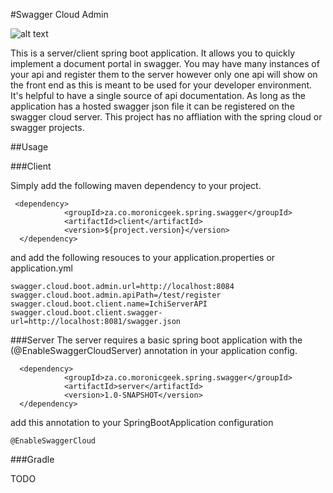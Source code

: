 #Swagger Cloud Admin

![alt text](https://travis-ci.org/moronicgeek/SwaggerCloud.svg?branch=master "Travis CI Build Information")



This is a server/client spring boot application. It allows you to quickly implement a document portal in swagger. 
You may have many instances of your api and register them to the server however only one api will show on the front end as this is meant to be used for your developer environment. 
It's helpful to have a single source of api documentation. As long as the application has a hosted swagger json file it can be registered on the swagger cloud server.
This project has no affliation with the spring cloud or swagger projects.

 
 
##Usage
 
###Client

Simply add the following maven dependency to your project.
```
 <dependency>
            <groupId>za.co.moronicgeek.spring.swagger</groupId>
            <artifactId>client</artifactId>
            <version>${project.version}</version>
  </dependency>
```
 
 
and add the following resouces to your application.properties or application.yml
```
swagger.cloud.boot.admin.url=http://localhost:8084
swagger.cloud.boot.admin.apiPath=/test/register
swagger.cloud.boot.client.name=IchiServerAPI
swagger.cloud.boot.client.swagger-url=http://localhost:8081/swagger.json
```
 
###Server
 The server requires a basic spring boot application with the (@EnableSwaggerCloudServer) annotation in your application config.
 
 ```
   <dependency>
             <groupId>za.co.moronicgeek.spring.swagger</groupId>
             <artifactId>server</artifactId>
             <version>1.0-SNAPSHOT</version>
   </dependency>
 ```
 
 add this annotation to your SpringBootApplication configuration
 
 ```
 @EnableSwaggerCloud
 ```
 
 

###Gradle

 TODO
 
